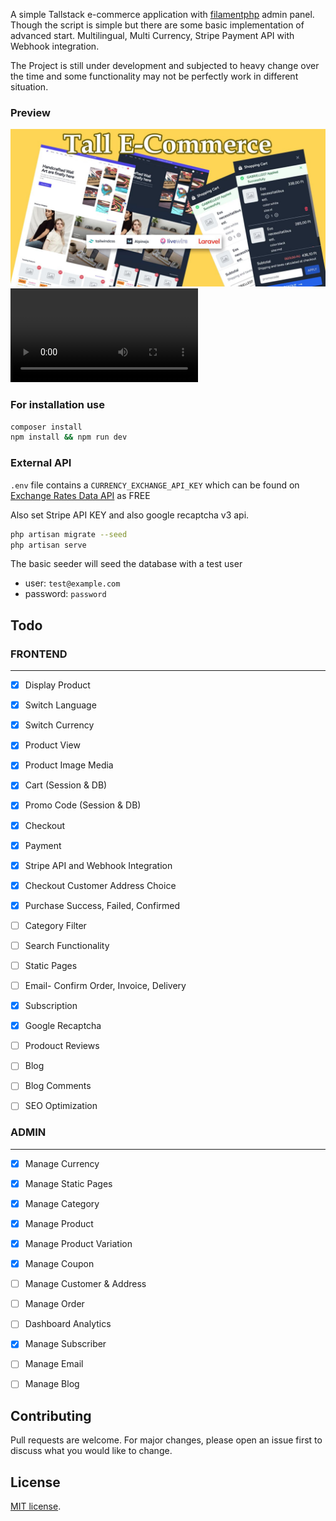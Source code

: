 A simple Tallstack e-commerce application with [filamentphp](https://filamentphp.com) admin panel. Though the script is simple but there are some basic implementation of advanced start. Multilingual, Multi Currency, Stripe Payment API with Webhook integration.

The Project is still under development and subjected to heavy change over the time and some functionality may not be perfectly work in different situation.

### Preview
![Banner](https://raw.githubusercontent.com/sahapranta/tall_ecommerce/main/screenshots/tall_ecommerce_preview.jpg)
<video src="screenshots/preview.mp4" controls title="Preview Checkout"></video>

### For installation use
```bash
composer install
npm install && npm run dev
```

### External API
`.env` file contains a `CURRENCY_EXCHANGE_API_KEY` which can be found on [Exchange Rates Data API](https://apilayer.com/marketplace/exchangerates_data-api) as FREE

Also set Stripe API KEY and also google recaptcha v3 api.


```bash
php artisan migrate --seed
php artisan serve
```


The basic seeder will seed the database with a test user

- user: `test@example.com`
- password: `password`

## Todo

### FRONTEND
---
- [x] Display Product
- [x] Switch Language
- [x] Switch Currency
- [x] Product View
- [x] Product Image Media
- [x] Cart (Session & DB)
- [x] Promo Code (Session & DB)
- [x] Checkout
- [x] Payment
- [x] Stripe API and Webhook Integration
- [x] Checkout Customer Address Choice
- [x] Purchase Success, Failed, Confirmed
- [ ] Category Filter
- [ ] Search Functionality
- [ ] Static Pages
- [ ] Email- Confirm Order, Invoice, Delivery
- [x] Subscription
- [x] Google Recaptcha
- [ ] Prodouct Reviews
- [ ] Blog
- [ ] Blog Comments
- [ ] SEO Optimization


### ADMIN
---
- [x] Manage Currency
- [x] Manage Static Pages
- [x] Manage Category
- [x] Manage Product
- [x] Manage Product Variation
- [x] Manage Coupon
- [ ] Manage Customer & Address
- [ ] Manage Order
- [ ] Dashboard Analytics
- [x] Manage Subscriber
- [ ] Manage Email
- [ ] Manage Blog




## Contributing
Pull requests are welcome. For major changes, please open an issue first to discuss what you would like to change.


## License
[MIT license](https://opensource.org/licenses/MIT).

